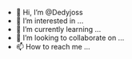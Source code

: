 - 👋 Hi, I’m @Dedyjoss
- 👀 I’m interested in ...
- 🌱 I’m currently learning ...
- 💞️ I’m looking to collaborate on ...
- 📫 How to reach me ...

<!---
Dedyjoss/Dedyjoss is a ✨ special ✨ repository because its `README.md` (this file) appears on your GitHub profile.
You can click the Preview link to take a look at your changes.
--->
